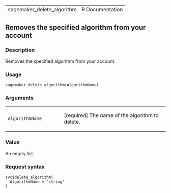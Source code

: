 <table style="width: 100%;">
<tbody>
<tr class="odd">
<td>sagemaker_delete_algorithm</td>
<td style="text-align: right;">R Documentation</td>
</tr>
</tbody>
</table>

## Removes the specified algorithm from your account

### Description

Removes the specified algorithm from your account.

### Usage

    sagemaker_delete_algorithm(AlgorithmName)

### Arguments

<table>
<colgroup>
<col style="width: 35%" />
<col style="width: 65%" />
</colgroup>
<tbody>
<tr class="odd">
<td><code
id="sagemaker_delete_algorithm_:_AlgorithmName">AlgorithmName</code></td>
<td><p>[required] The name of the algorithm to delete.</p></td>
</tr>
</tbody>
</table>

### Value

An empty list.

### Request syntax

    svc$delete_algorithm(
      AlgorithmName = "string"
    )
